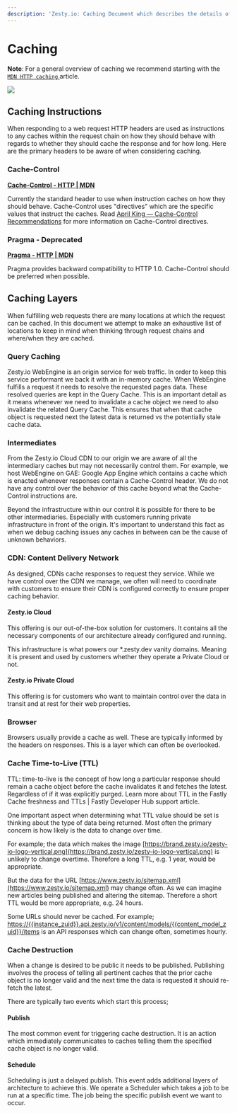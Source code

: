 ```yaml
---
description: 'Zesty.io: Caching Document which describes the details of caching web requests'
---
```


# Caching

**Note**: For a general overview of caching we recommend starting with the [`MDN HTTP caching` ](https://developer.mozilla.org/en-US/docs/Web/HTTP/Caching)article.

![](https://lh6.googleusercontent.com/HtF0LS2OJcOrwgOuWiyS1ioAZr0vLbNVbnal3kH57SBdtEIY32cM7KaoFiZ0GL9abrCLgdfnJXxVX3A\_1Yuh-oTN94RnDWxAdRxctfMcHlyRT3fBbG3PcV1lTtb0w6sw7dBxtRw)

## Caching Instructions&#x20;

When responding to a web request HTTP headers are used as instructions to any caches within the request chain on how they should behave with regards to whether they should cache the response and for how long. Here are the primary headers to be aware of when considering caching.

### Cache-Control&#x20;

[**Cache-Control - HTTP | MDN**](https://developer.mozilla.org/en-US/docs/Web/HTTP/Headers/Cache-Control)

Currently the standard header to use when instruction caches on how they should behave. Cache-Control uses "directives" which are the specific values that instruct the caches. Read [April King — Cache-Control Recommendations](https://grayduck.mn/2021/09/13/cache-control-recommendations/) for more information on Cache-Control directives.

### Pragma - Deprecated&#x20;

[**Pragma - HTTP | MDN**](https://developer.mozilla.org/en-US/docs/Web/HTTP/Headers/Pragma)

Pragma provides backward compatibility to HTTP 1.0. Cache-Control should be preferred when possible.

## Caching Layers&#x20;

When fulfilling web requests there are many locations at which the request can be cached. In this document we attempt to make an exhaustive list of locations to keep in mind when thinking through request chains and where/when they are cached.

### Query Caching&#x20;

Zesty.io WebEngine is an origin service for web traffic. In order to keep this service performant we back it with an in-memory cache. When WebEngine fulfills a request it needs to resolve the requested pages data. These resolved queries are kept in the Query Cache. This is an important detail as it means whenever we need to invalidate a cache object we need to also invalidate the related Query Cache. This ensures that when that cache object is requested next the latest data is returned vs the potentially stale cache data.

### Intermediates&#x20;

From the Zesty.io Cloud CDN to our origin we are aware of all the intermediary caches but may not necessarily control them. For example, we host WebEngine on GAE: Google App Engine which contains a cache which is enacted whenever responses contain a Cache-Control header. We do not have any control over the behavior of this cache beyond what the Cache-Control instructions are.

Beyond the infrastructure within our control it is possible for there to be other intermediaries. Especially with customers running private infrastructure in front of the origin. It's important to understand this fact as when we debug caching issues any caches in between can be the cause of unknown behaviors.

### **CDN:** Content Delivery Network&#x20;

As designed, CDNs cache responses to request they service. While we have control over the CDN we manage, we often will need to coordinate with customers to ensure their CDN is configured correctly to ensure proper caching behavior.

#### Zesty.io Cloud&#x20;

This offering is our out-of-the-box solution for customers. It contains all the necessary components of our architecture already configured and running.

This infrastructure is what powers our \*.zesty.dev vanity domains. Meaning it is present and used by customers whether they operate a Private Cloud or not.

#### Zesty.io Private Cloud&#x20;

This offering is for customers who want to maintain control over the data in transit and at rest for their web properties.

### Browser&#x20;

Browsers usually provide a cache as well. These are typically informed by the headers on responses. This is a layer which can often be overlooked.

### Cache Time-to-Live (TTL)&#x20;

TTL: time-to-live is the concept of how long a particular response should remain a cache object before the cache invalidates it and fetches the latest. Regardless of if it was explicitly purged. Learn more about TTL in the Fastly Cache freshness and TTLs | Fastly Developer Hub support article.

One important aspect when determining what TTL value should be set is thinking about the type of data being returned. Most often the primary concern is how likely is the data to change over time.

For example; the data which makes the image [https://brand.zesty.io/zesty-io-logo-vertical.png](https://brand.zesty.io/zesty-io-logo-vertical.png) is unlikely to change overtime. Therefore a long TTL, e.g. 1 year, would be appropriate.

But the data for the URL [https://www.zesty.io/sitemap.xml](https://www.zesty.io/sitemap.xml) may change often. As we can imagine new articles being published and altering the sitemap. Therefore a short TTL would be more appropriate, e.g. 24 hours.

Some URLs should never be cached. For example; [https://\{{instance\_zuid\}}.api.zesty.io/v1/content/models/\{{content\_model\_zuid\}}/items](https://\{{instance\_zuid\}}.api.zesty.io/v1/content/models/%7B%7Bcontent\_model\_zuid%7D%7D/items) is an API responses which can change often, sometimes hourly.

### Cache Destruction

&#x20;When a change is desired to be public it needs to be published. Publishing involves the process of telling all pertinent caches that the prior cache object is no longer valid and the next time the data is requested it should re-fetch the latest.

There are typically two events which start this process;

#### Publish&#x20;

The most common event for triggering cache destruction. It is an action which immediately communicates to caches telling them the specified cache object is no longer valid.

#### Schedule&#x20;

Scheduling is just a delayed publish. This event adds additional layers of architecture to achieve this. We operate a Scheduler which takes a job to be run at a specific time. The job being the specific publish event we want to occur.
